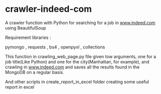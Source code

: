 # crawler-indeed-com
A crawler function with Python for searching for a job in www.indeed.com using BeautifulSoup

Requirement libraries :

pymongo , requests , bs4 , openpyxl , collections

This function in crawling_web_page.py file given tow arguments, one for a job title(Like Python) and one for the city(Manhattan, for example),
 and crawling in www.indeed.com and saves all the results found in the MongoDB on a regular basis.

And other scripts in create_report_in_excel folder creating some useful report in excel
